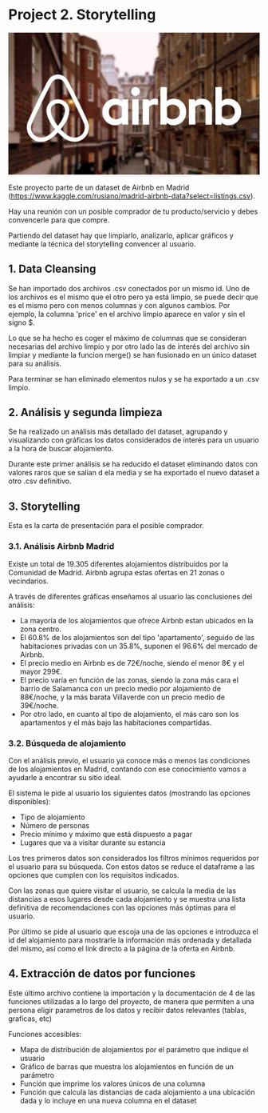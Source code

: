# Project 2. Storytelling

![Screenshot](input/Airbnb-Madrid-01.png)

Este proyecto parte de un dataset de Airbnb en Madrid (https://www.kaggle.com/rusiano/madrid-airbnb-data?select=listings.csv). 

Hay una reunión con un posible comprador de tu producto/servicio y debes convencerle para que compre.

Partiendo del dataset hay que limpiarlo, analizarlo, aplicar gráficos y mediante la técnica del storytelling convencer al usuario.

## 1. Data Cleansing
Se han importado dos archivos .csv conectados por un mismo id. Uno de los archivos es el mismo que el otro pero ya está limpio, se puede decir que es el mismo pero con menos columnas y con algunos cambios. Por ejemplo, la columna 'price' en el archivo limpio aparece en valor y sin el signo $. 

Lo que se ha hecho es coger el máximo de columnas que se consideran necesarias del archivo limpio y por otro lado las de interés del archivo sin limpiar y mediante la funcion merge() se han fusionado en un único dataset para su análisis.

Para terminar se han eliminado elementos nulos y se ha exportado a un .csv limpio.

## 2. Análisis y segunda limpieza
Se ha realizado un análisis más detallado del dataset, agrupando y visualizando con gráficas los datos considerados de interés para un usuario a la hora de buscar alojamiento.

Durante este primer análisis se ha reducido el dataset eliminando datos con valores raros que se salían d ela media y se ha exportado el nuevo dataset a otro .csv definitivo.

## 3. Storytelling
Esta es la carta de presentación para el posible comprador.

### 3.1. Análisis Airbnb Madrid
Existe un total de 19.305 diferentes alojamientos distribuidos por la Comunidad de Madrid. Airbnb agrupa estas ofertas en 21 zonas o vecindarios.

A través de diferentes gráficas enseñamos al usuario las conclusiones del análisis:
- La mayoría de los alojamientos que ofrece Airbnb estan ubicados en la zona centro.
- El 60.8% de los alojamientos son del tipo 'apartamento', seguido de las habitaciones privadas con un 35.8%, suponen el 96.6% del mercado de Airbnb.
- El precio medio en Airbnb es de 72€/noche, siendo el menor 8€ y el mayor 299€.
- El precio varía en función de las zonas, siendo la zona más cara el barrio de Salamanca con un precio medio por alojamiento de 88€/noche, y la más barata Villaverde con un precio medio de 39€/noche.
- Por otro lado, en cuanto al tipo de alojamiento, el más caro son los apartamentos y el más bajo las habitaciones compartidas.

### 3.2. Búsqueda de alojamiento
Con el análisis previo, el usuario ya conoce más o menos las condiciones de los alojamientos en Madrid, contando con ese conocimiento vamos a ayudarle a encontrar su sitio ideal.

El sistema le pide al usuario los siguientes datos (mostrando las opciones disponibles):
- Tipo de alojamiento
- Número de personas
- Precio mínimo y máximo que está dispuesto a pagar
- Lugares que va a visitar durante su estancia

Los tres primeros datos son considerados los filtros mínimos requeridos por el usuario para su búsqueda. Con estos datos se reduce el dataframe a las opciones que cumplen con los requisitos indicados.

Con las zonas que quiere visitar el usuario, se calcula la media de las distancias a esos lugares desde cada alojamiento y se muestra una lista definitiva de recomendaciones con las opciones más óptimas para el usuario.

Por último se pide al usuario que escoja una de las opciones e introduzca el id del alojamiento para mostrarle la información más ordenada y detallada del mismo, así como el link directo a la página de la oferta en Airbnb.

## 4. Extracción de datos por funciones

Este último archivo contiene la importación y la documentación de 4 de las funciones utilizadas a lo largo del proyecto, de manera que permiten a una persona eligir parametros de los datos y recibir datos relevantes (tablas, graficas, etc)

Funciones accesibles:
- Mapa de distribución de alojamientos por el parámetro que indique el usuario
- Gráfico de barras que muestra los alojamientos en función de un parámetro
- Función que imprime los valores únicos de una columna
- Función que calcula las distancias de cada alojamiento a una ubicación dada y lo incluye en una nueva columna en el dataset






